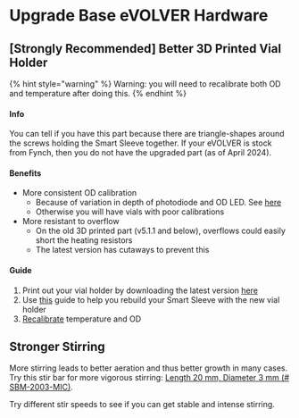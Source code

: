 # Upgrade Base eVOLVER Hardware

## \[Strongly Recommended] Better 3D Printed Vial Holder

{% hint style="warning" %}
Warning: you will need to recalibrate both OD and temperature after doing this.
{% endhint %}

#### Info

You can tell if you have this part because there are triangle-shapes around the screws holding the Smart Sleeve together. If your eVOLVER is stock from Fynch, then you do not have the upgraded part (as of April 2024).&#x20;

#### Benefits

* More consistent OD calibration
  * Because of variation in depth of photodiode and OD LED. See [here](https://www.evolver.bio/t/how-deeply-the-photodiode-and-ir-led-are-pushed-in-to-the-vial-greatly-affects-od-readings/360)
  * Otherwise you will have vials with poor calibrations
* More resistant to overflow
  * On the old 3D printed part (v5.1.1 and below), overflows could easily short the heating resistors
  * The latest version has cutaways to prevent this

#### Guide

1. Print out your vial holder by downloading the latest version [here](https://github.com/FYNCH-BIO/hardware/tree/master/Smart%20Sleeve/tube-holder)
2. Use [this](building-a-smart-sleeve.md) guide to help you rebuild your Smart Sleeve with the new vial holder
3. [Recalibrate](../getting-started/calibrations/) temperature and OD

## Stronger Stirring

More stirring leads to better aeration and thus better growth in many cases. Try this stir bar for more vigorous stirring: [Length 20 mm, Diameter 3 mm (# SBM-2003-MIC)](https://www.stirbars.com/list.php?category=Stir%20Bars\&subCat=Micro%20PTFE\&sessionID=eel7i7mvvdo1r965d2dp0e6le0).

Try different stir speeds to see if you can get stable and intense stirring.
